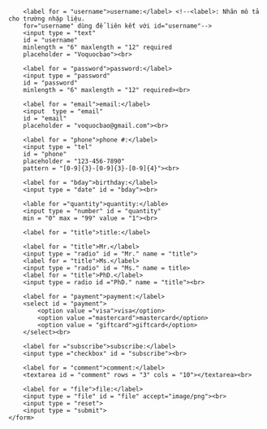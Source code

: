 
<!DOCTYPE html>
<html lang="en">
<head>
    <title>Documents</title>
</head>
<body>
    <form action = "index.php" method = "POST" enctype = "multipart/form-data"  >
        
        <label for = "username">username:</label> <!--<label>: Nhãn mô tả cho trường nhập liệu.
        for="username" dùng để liên kết với id="username"-->
        <input type = "text" 
        id = "username" 
        minlength = "6" maxlength = "12" required
        placeholder = "Voquocbao"><br>

        <label for = "password">password:</label>
        <input type = "password"
        id = "password"
        minlength = "6" maxlength = "12" required><br>

        <label for = "email">email:</label>
        <input  type = "email" 
        id = "email"
        placeholder = "voquocbao@gmail.com"><br>

        <label for = "phone">phone #:</label>
        <input type = "tel" 
        id = "phone"
        placeholder = "123-456-7890"
        pattern = "[0-9]{3}-[0-9]{3}-[0-9]{4}"><br>

        <label for = "bday">birthday:</label>
        <input type = "date" id = "bday"><br>

        <lable for ="quantity">quantity:</lable>
        <input type = "number" id = "quantity"
        min = "0" max = "99" value = "1"><br>

        <label for = "title">title:</label>

        <label for = "title">Mr.</label>
        <input type = "radio" id = "Mr." name = "title">
        <label for = "title">Ms.</label>
        <input type = "radio" id = "Ms." name = title>
        <label for = "title">PhD.</label>
        <input type = radio id ="PhD." name = "title"><br>

        <label for = "payment">payment:</label>
        <select id = "payment">
            <option value ="visa">visa</option>
            <option value ="mastercard">mastercard</option>
            <option value = "giftcard">giftcard</option>
        </select><br>

        <label for ="subscribe">subscribe:</label>
        <input type ="checkbox" id = "subscribe"><br>

        <label for = "comment">comment:</label>
        <textarea id = "comment" rows = "3" cols = "10"></textarea><br>

        <label for = "file">file:</label>
        <input type = "file" id = "file" accept="image/png"><br>
        <input type = "reset">
        <input type = "submit">
    </form>
    
</body>
</html>
